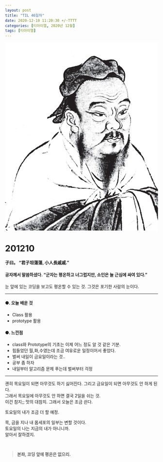 ```yaml
---
layout: post
title: "TIL 46일차"
date: 2020-12-10 11:20:30 +/-TTTT
categories: [티아이엘, 2020년 12월]
tags: [티아이엘]
---
```


![image](/assets/img/sample/avatar.jpg)

# **201210**

#### **子曰。 “君子坦蕩蕩, 小人長戚戚.”**

#### **공자께서 말씀하셨다. “군자는 평온하고 너그럽지만, 소인은 늘 근심에 싸여 있다.”**

눈 앞에 있는 코딩을 보고도 평온할 수 있는 것. 그것은 포기한 사람의 눈이다.

---

#### **⚈. 오늘 배운 것**

- Class 활용
- prototype 활용

#### **⚈. 느낀점**

- class와 Prototype의 기초는 이제 어느 정도 알 것 같은 기분.
- 힘들었던 월,화,수였는데 조금 여유로운 일정이어서 좋았다.
- 벌써 내일이 금요일이라는 것..
- 공부 좀 하자
- 내일부터 알고리즘 문제 푸는데 벌써부터 걱정

---

괜히 목요일이 되면 아무것도 하기 싫어진다. 그리고 금요일이 되면 아무것도 안 하게 된다.  
그래서 목요일에 아무것도 안 하면 결국 2일을 쉬는 것.  
이건 참지;; 맛의 대참치. 그래서 오늘은 조금 쉰다.

토요일의 내가 조금 더 할 예정.

목, 금을 지나 내 몸세포의 일부는 변할 것이다.  
토요일의 나는 지금의 내가 아니니까.  
알아서 잘하겠지.

<br>

> **본좌, 코딩 앞에 평온은 없으리.**

